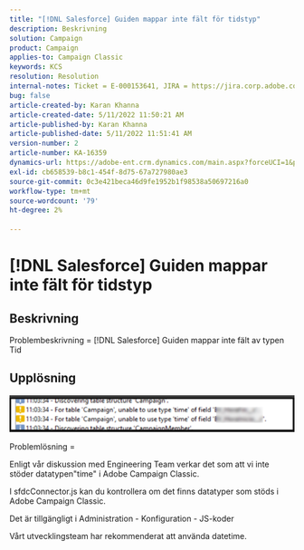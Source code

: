 ```yaml
---
title: "[!DNL Salesforce] Guiden mappar inte fält för tidstyp"
description: Beskrivning
solution: Campaign
product: Campaign
applies-to: Campaign Classic
keywords: KCS
resolution: Resolution
internal-notes: Ticket = E-000153641, JIRA = https://jira.corp.adobe.com/browse/NEO-27340
bug: false
article-created-by: Karan Khanna
article-created-date: 5/11/2022 11:50:21 AM
article-published-by: Karan Khanna
article-published-date: 5/11/2022 11:51:41 AM
version-number: 2
article-number: KA-16359
dynamics-url: https://adobe-ent.crm.dynamics.com/main.aspx?forceUCI=1&pagetype=entityrecord&etn=knowledgearticle&id=ac68d686-20d1-ec11-a7b5-00224809c556
exl-id: cb658539-b8c1-454f-8d75-67a727980ae3
source-git-commit: 0c3e421beca46d9fe1952b1f98538a50697216a0
workflow-type: tm+mt
source-wordcount: '79'
ht-degree: 2%

---
```


# [!DNL Salesforce] Guiden mappar inte fält för tidstyp

## Beskrivning


Problembeskrivning = [!DNL Salesforce] Guiden mappar inte fält av typen Tid


## Upplösning




![](assets/29c6e2ab-20d1-ec11-a7b5-00224809c556.png)



Problemlösning =

Enligt vår diskussion med Engineering Team verkar det som att vi inte stöder datatypen&quot;time&quot; i Adobe Campaign Classic.

I sfdcConnector.js kan du kontrollera om det finns datatyper som stöds i Adobe Campaign Classic.

Det är tillgängligt i Administration - Konfiguration - JS-koder

Vårt utvecklingsteam har rekommenderat att använda datetime.

